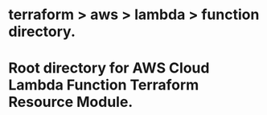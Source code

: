 # terraform > aws > lambda > function directory.
# Root directory for AWS Cloud Lambda Function Terraform Resource Module.